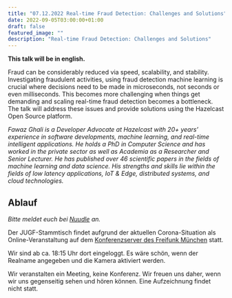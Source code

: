 ```yaml
---
title: "07.12.2022 Real-time Fraud Detection: Challenges and Solutions"
date: 2022-09-05T03:00:00+01:00
draft: false
featured_image: ""
description: "Real-time Fraud Detection: Challenges and Solutions"
---
```


**This talk will be in english.**

Fraud can be considerably reduced via speed, scalability, and stability. Investigating fraudulent activities, using fraud detection machine learning is crucial where decisions need to be made in microseconds, not seconds or even milliseconds. This becomes more challenging when things get demanding and scaling real-time fraud detection becomes a bottleneck. The talk will address these issues and provide solutions using the Hazelcast Open Source platform.

_Fawaz Ghali is a Developer Advocate at Hazelcast with 20+ years’ experience in software developments, machine learning, and real-time intelligent applications. He holds a PhD in Computer Science and has worked in the private sector as well as Academia as a Researcher and Senior Lecturer. He has published over 46 scientific papers in the fields of machine learning and data science. His strengths and skills lie within the fields of low latency applications, IoT & Edge, distributed systems, and cloud technologies._

## Ablauf 

_Bitte meldet euch bei [Nuudle](https://nuudel.digitalcourage.de/tp4lTLMdKFn5wnjY) an._

Der JUGF-Stammtisch findet aufgrund der aktuellen Corona-Situation als Online-Veranstaltung auf dem [Konferenzserver des Freifunk München](https://meet.ffmuc.net/jugfmeeting) statt.

Wir sind ab ca. 18:15 Uhr dort eingeloggt. Es wäre schön, wenn der Realname angegeben und die Kamera aktiviert werden.

Wir veranstalten ein Meeting, keine Konferenz. Wir freuen uns daher, wenn wir uns gegenseitig sehen und hören können.
Eine Aufzeichnung findet nicht statt.
